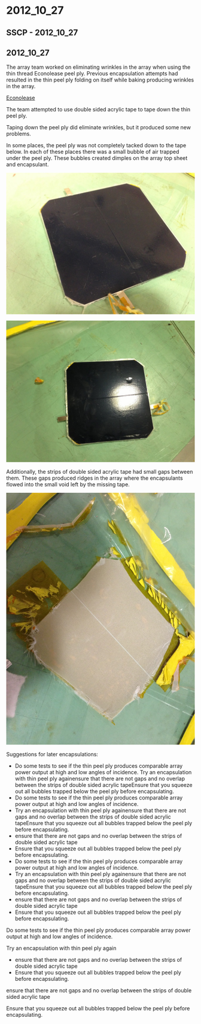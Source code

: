# 2012\_10\_27

## SSCP - 2012\_10\_27

## 2012\_10\_27

The array team worked on eliminating wrinkles in the array when using the thin thread Econolease peel ply. Previous encapsulation attempts had resulted in the thin peel ply folding on itself while baking producing wrinkles in the array.

[Econolease](https://www.airtechonline.com/htm/defaultnetscape.htm)

The team attempted to use double sided acrylic tape to tape down the thin peel ply.&#x20;

Taping down the peel ply did eliminate wrinkles, but it produced some new problems.&#x20;

In some places, the peel ply was not completely tacked down to the tape below. In each of these places there was a small bubble of air trapped under the peel ply. These bubbles created dimples on the array top sheet and encapsulant.&#x20;

![](../../../../../assets/image_316a69dd4a.jpg)

![](../../../../../assets/image_235f2c8890.jpg)

Additionally, the strips of double sided acrylic tape had small gaps between them. These gaps produced ridges in the array where the encapsulants flowed into the small void left by the missing tape.

![](../../../../../assets/image_9e910c0404.jpg)

Suggestions for later encapsulations:

* Do some tests to see if the thin peel ply produces comparable array power output at high and low angles of incidence. Try an encapsulation with thin peel ply againensure that there are not gaps and no overlap between the strips of double sided acrylic tapeEnsure that you squeeze out all bubbles trapped below the peel ply before encapsulating.
* Do some tests to see if the thin peel ply produces comparable array power output at high and low angles of incidence.&#x20;
* Try an encapsulation with thin peel ply againensure that there are not gaps and no overlap between the strips of double sided acrylic tapeEnsure that you squeeze out all bubbles trapped below the peel ply before encapsulating.
* ensure that there are not gaps and no overlap between the strips of double sided acrylic tape
* Ensure that you squeeze out all bubbles trapped below the peel ply before encapsulating.
* Do some tests to see if the thin peel ply produces comparable array power output at high and low angles of incidence.&#x20;
* Try an encapsulation with thin peel ply againensure that there are not gaps and no overlap between the strips of double sided acrylic tapeEnsure that you squeeze out all bubbles trapped below the peel ply before encapsulating.
* ensure that there are not gaps and no overlap between the strips of double sided acrylic tape
* Ensure that you squeeze out all bubbles trapped below the peel ply before encapsulating.

Do some tests to see if the thin peel ply produces comparable array power output at high and low angles of incidence.&#x20;

Try an encapsulation with thin peel ply again

* ensure that there are not gaps and no overlap between the strips of double sided acrylic tape
* Ensure that you squeeze out all bubbles trapped below the peel ply before encapsulating.

ensure that there are not gaps and no overlap between the strips of double sided acrylic tape

Ensure that you squeeze out all bubbles trapped below the peel ply before encapsulating.
